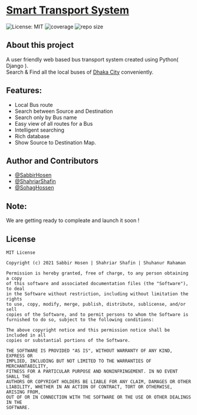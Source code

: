 # [Smart Transport System](https://github.com/ShahriarShafin/bus-transport-system)
![License: MIT](https://img.shields.io/badge/License-MIT-blue) 
![coverage](https://img.shields.io/badge/coverage-10%25-green)
![repo size](https://img.shields.io/github/repo-size/Ingenuity-2-0/SmartTransportSystem?color=red)

## About this project
  A user friendly web based bus transport system created using Python( Django ).<br>
  Search & Find all the local buses of [Dhaka City](https://en.wikipedia.org/wiki/Dhaka) conveniently.

## Features:
- Local Bus route
- Search between Source and Destination
- Search only by Bus name
- Easy view of all routes for a Bus
- Intelligent searching
- Rich database
- Show Source to Destination Map.

## Author and Contributors
- [@SabbirHosen](https://github.com/SabbirHosen)
- [@ShahriarShafin](https://github.com/ShahriarShafin)
- [@SohagHossen](https://github.com/SohagHossen)

## Note:
We are getting ready to compleate and launch it soon !

## License
```
MIT License

Copyright (c) 2021 Sabbir Hosen | Shahriar Shafin | Shuhanur Rahaman

Permission is hereby granted, free of charge, to any person obtaining a copy
of this software and associated documentation files (the "Software"), to deal
in the Software without restriction, including without limitation the rights
to use, copy, modify, merge, publish, distribute, sublicense, and/or sell
copies of the Software, and to permit persons to whom the Software is
furnished to do so, subject to the following conditions:

The above copyright notice and this permission notice shall be included in all
copies or substantial portions of the Software.

THE SOFTWARE IS PROVIDED "AS IS", WITHOUT WARRANTY OF ANY KIND, EXPRESS OR
IMPLIED, INCLUDING BUT NOT LIMITED TO THE WARRANTIES OF MERCHANTABILITY,
FITNESS FOR A PARTICULAR PURPOSE AND NONINFRINGEMENT. IN NO EVENT SHALL THE
AUTHORS OR COPYRIGHT HOLDERS BE LIABLE FOR ANY CLAIM, DAMAGES OR OTHER
LIABILITY, WHETHER IN AN ACTION OF CONTRACT, TORT OR OTHERWISE, ARISING FROM,
OUT OF OR IN CONNECTION WITH THE SOFTWARE OR THE USE OR OTHER DEALINGS IN THE
SOFTWARE.

